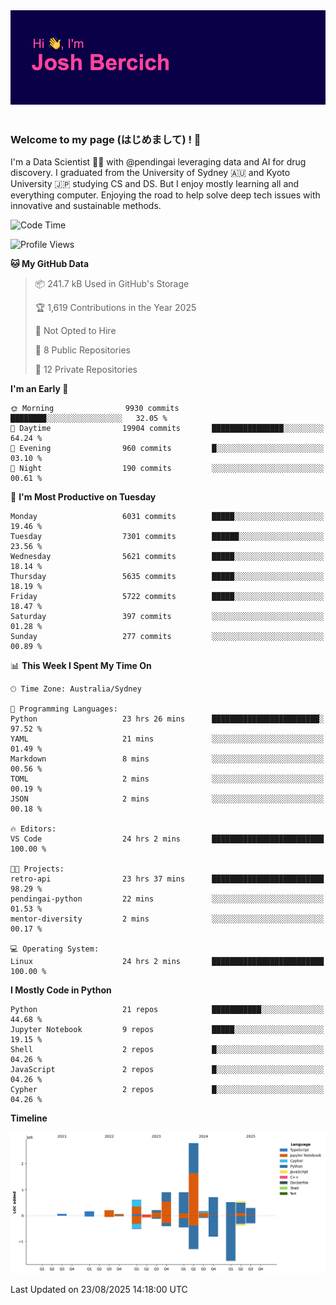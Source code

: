 
<div align="center">
<img src="profile-banner.png" />
</div>

</br>

### Welcome to my page (はじめまして) ! 🌸

I'm a Data Scientist 👨‍🔬 with @pendingai leveraging data and AI for drug discovery. I graduated from the University of Sydney 🇦🇺 and Kyoto University 🇯🇵 studying CS and DS. But I enjoy mostly learning all and everything computer. Enjoying the road to help solve deep tech issues with innovative and sustainable methods.

<!--START_SECTION:waka-->
![Code Time](http://img.shields.io/badge/Code%20Time-75%20hrs%2049%20mins-blue)

![Profile Views](http://img.shields.io/badge/Profile%20Views-3-blue)

**🐱 My GitHub Data** 

> 📦 241.7 kB Used in GitHub's Storage 
 > 
> 🏆 1,619 Contributions in the Year 2025
 > 
> 🚫 Not Opted to Hire
 > 
> 📜 8 Public Repositories 
 > 
> 🔑 12 Private Repositories 
 > 
**I'm an Early 🐤** 

```text
🌞 Morning                9930 commits        ████████░░░░░░░░░░░░░░░░░   32.05 % 
🌆 Daytime                19904 commits       ████████████████░░░░░░░░░   64.24 % 
🌃 Evening                960 commits         █░░░░░░░░░░░░░░░░░░░░░░░░   03.10 % 
🌙 Night                  190 commits         ░░░░░░░░░░░░░░░░░░░░░░░░░   00.61 % 
```
📅 **I'm Most Productive on Tuesday** 

```text
Monday                   6031 commits        █████░░░░░░░░░░░░░░░░░░░░   19.46 % 
Tuesday                  7301 commits        ██████░░░░░░░░░░░░░░░░░░░   23.56 % 
Wednesday                5621 commits        █████░░░░░░░░░░░░░░░░░░░░   18.14 % 
Thursday                 5635 commits        █████░░░░░░░░░░░░░░░░░░░░   18.19 % 
Friday                   5722 commits        █████░░░░░░░░░░░░░░░░░░░░   18.47 % 
Saturday                 397 commits         ░░░░░░░░░░░░░░░░░░░░░░░░░   01.28 % 
Sunday                   277 commits         ░░░░░░░░░░░░░░░░░░░░░░░░░   00.89 % 
```


📊 **This Week I Spent My Time On** 

```text
🕑︎ Time Zone: Australia/Sydney

💬 Programming Languages: 
Python                   23 hrs 26 mins      ████████████████████████░   97.52 % 
YAML                     21 mins             ░░░░░░░░░░░░░░░░░░░░░░░░░   01.49 % 
Markdown                 8 mins              ░░░░░░░░░░░░░░░░░░░░░░░░░   00.56 % 
TOML                     2 mins              ░░░░░░░░░░░░░░░░░░░░░░░░░   00.19 % 
JSON                     2 mins              ░░░░░░░░░░░░░░░░░░░░░░░░░   00.18 % 

🔥 Editors: 
VS Code                  24 hrs 2 mins       █████████████████████████   100.00 % 

🐱‍💻 Projects: 
retro-api                23 hrs 37 mins      █████████████████████████   98.29 % 
pendingai-python         22 mins             ░░░░░░░░░░░░░░░░░░░░░░░░░   01.53 % 
mentor-diversity         2 mins              ░░░░░░░░░░░░░░░░░░░░░░░░░   00.17 % 

💻 Operating System: 
Linux                    24 hrs 2 mins       █████████████████████████   100.00 % 
```

**I Mostly Code in Python** 

```text
Python                   21 repos            ███████████░░░░░░░░░░░░░░   44.68 % 
Jupyter Notebook         9 repos             █████░░░░░░░░░░░░░░░░░░░░   19.15 % 
Shell                    2 repos             █░░░░░░░░░░░░░░░░░░░░░░░░   04.26 % 
JavaScript               2 repos             █░░░░░░░░░░░░░░░░░░░░░░░░   04.26 % 
Cypher                   2 repos             █░░░░░░░░░░░░░░░░░░░░░░░░   04.26 % 
```



**Timeline**

![Lines of Code chart](https://raw.githubusercontent.com/JBercich/JBercich/main/assets/bar_graph.png)


 Last Updated on 23/08/2025 14:18:00 UTC
<!--END_SECTION:waka-->
